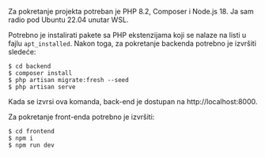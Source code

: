 Za pokretanje projekta potreban je PHP 8.2, Composer i Node.js 18. 
Ja sam radio pod Ubuntu 22.04 unutar WSL. 

Potrebno je instalirati pakete sa PHP ekstenzijama koji se nalaze na listi u fajlu `apt_installed`.
Nakon toga, za pokretanje backenda potrebno je izvršiti sledeće: 

```
$ cd backend
$ composer install
$ php artisan migrate:fresh --seed
$ php artisan serve
```

Kada se izvrsi ova komanda, back-end je dostupan na http://localhost:8000.

Za pokretanje front-enda potrebno je izvršiti:

```
$ cd frontend
$ npm i
$ npm run dev
```